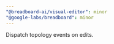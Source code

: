 ```yaml
---
"@breadboard-ai/visual-editor": minor
"@google-labs/breadboard": minor
---
```


Dispatch topology events on edits.
